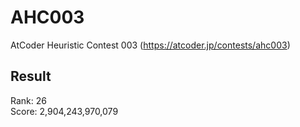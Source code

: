 # AHC003
AtCoder Heuristic Contest 003 (https://atcoder.jp/contests/ahc003)

## Result
Rank: 26  
Score: 2,904,243,970,079
